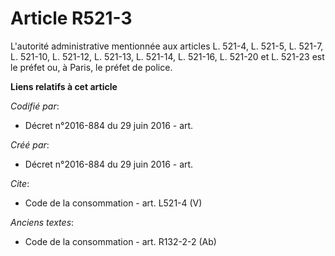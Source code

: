 # Article R521-3

L'autorité administrative mentionnée aux articles L. 521-4, L. 521-5, L. 521-7, L. 521-10, L. 521-12, L. 521-13, L. 521-14,
L. 521-16, L. 521-20 et L. 521-23 est le préfet ou, à Paris, le préfet de police.

**Liens relatifs à cet article**

_Codifié par_:

  - Décret n°2016-884 du 29 juin 2016 - art.

_Créé par_:

  - Décret n°2016-884 du 29 juin 2016 - art.

_Cite_:

  - Code de la consommation - art. L521-4 (V)

_Anciens textes_:

  - Code de la consommation - art. R132-2-2 (Ab)
